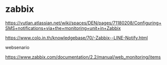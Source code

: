 # zabbix

https://vutlan.atlassian.net/wiki/spaces/DEN/pages/71180208/Configuring+SMS+notifications+via+the+monitoring+unit+in+Zabbix


https://www.colo.in.th/knowledgebase/70/-Zabbix--LINE-Notify.html


websenario 

https://www.zabbix.com/documentation/2.2/manual/web_monitoring/items
